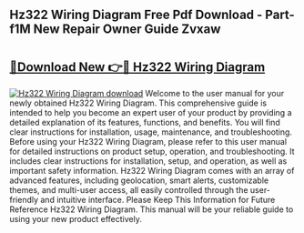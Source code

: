 ## Hz322 Wiring Diagram Free Pdf Download - Part-f1M New Repair Owner Guide Zvxaw

# <h2><a href="http://dfttbjc.blite.top/?on=Hz322+Wiring+Diagram">🔗Download New 👉🔴 Hz322 Wiring Diagram</a></h2>

[![Hz322 Wiring Diagram download](https://i.imgur.com/lujVjoI.png)](http://dfttbjc.blite.top/?on=Hz322+Wiring+Diagram)
Welcome to the user manual for your newly obtained Hz322 Wiring Diagram. This comprehensive guide is intended to help you become an expert user of your product by providing a detailed explanation of its features, functions, and benefits. You will find clear instructions for installation, usage, maintenance, and troubleshooting. Before using your Hz322 Wiring Diagram, please refer to this user manual for detailed instructions on product setup, operation, and troubleshooting. It includes clear instructions for installation, setup, and operation, as well as important safety information. Hz322 Wiring Diagram comes with an array of advanced features, including geolocation, smart alerts, customizable themes, and multi-user access, all easily controlled through the user-friendly and intuitive interface. Please Keep This Information for Future Reference Hz322 Wiring Diagram. This manual will be your reliable guide to using your new product effectively.
